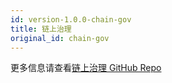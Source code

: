 ```yaml
---
id: version-1.0.0-chain-gov
title: 链上治理
original_id: chain-gov
---
```


更多信息请查看[链上治理 GitHub Repo](https://github.com/cryptape/cita-gov-general-demo)
